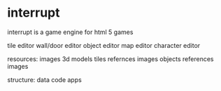 # interrupt
interrupt is a game engine for html 5 games

tile editor
wall/door editor
object editor
map editor
character editor

resources:
	images
	3d models
	tiles refernces images
	objects references images


structure:
	data
	code
	apps